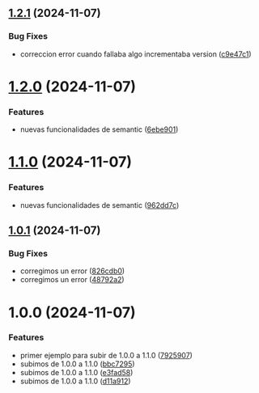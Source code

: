 ## [1.2.1](https://github.com/titan85/semanticPlugin/compare/v1.2.0...v1.2.1) (2024-11-07)


### Bug Fixes

* correccion error cuando fallaba algo incrementaba version ([c9e47c1](https://github.com/titan85/semanticPlugin/commit/c9e47c1c68e58006bec2e8f3c8c1e2513dfb29a8))

# [1.2.0](https://github.com/titan85/semanticPlugin/compare/v1.1.0...v1.2.0) (2024-11-07)


### Features

* nuevas funcionalidades de semantic ([6ebe901](https://github.com/titan85/semanticPlugin/commit/6ebe901f36b60c96427b22d8ae0aa430a87488b0))

# [1.1.0](https://github.com/titan85/semanticPlugin/compare/v1.0.1...v1.1.0) (2024-11-07)


### Features

* nuevas funcionalidades de semantic ([962dd7c](https://github.com/titan85/semanticPlugin/commit/962dd7c9492eaadda102743b9dc6cffac1ee8305))

## [1.0.1](https://github.com/titan85/semanticPlugin/compare/v1.0.0...v1.0.1) (2024-11-07)


### Bug Fixes

* corregimos un error ([826cdb0](https://github.com/titan85/semanticPlugin/commit/826cdb0c1266adaeaea2c4259757e78e23d6a95c))
* corregimos un error ([48792a2](https://github.com/titan85/semanticPlugin/commit/48792a2b3977faaa41559d28d1c5b0c5b33a80ec))

# 1.0.0 (2024-11-07)


### Features

* primer ejemplo para subir de 1.0.0 a 1.1.0 ([7925907](https://github.com/titan85/semanticPlugin/commit/79259074fc39177b8e91330485cb88234e8b633d))
* subimos de 1.0.0 a 1.1.0 ([bbc7295](https://github.com/titan85/semanticPlugin/commit/bbc729560b1eecb534cd3cc77bb2f043e1f15aa2))
* subimos de 1.0.0 a 1.1.0 ([e3fad58](https://github.com/titan85/semanticPlugin/commit/e3fad589352f4796c4e78de6bbec802e1a340846))
* subimos de 1.0.0 a 1.1.0 ([d11a912](https://github.com/titan85/semanticPlugin/commit/d11a912a95a2e9e054e826d6d273924761d05b54))
